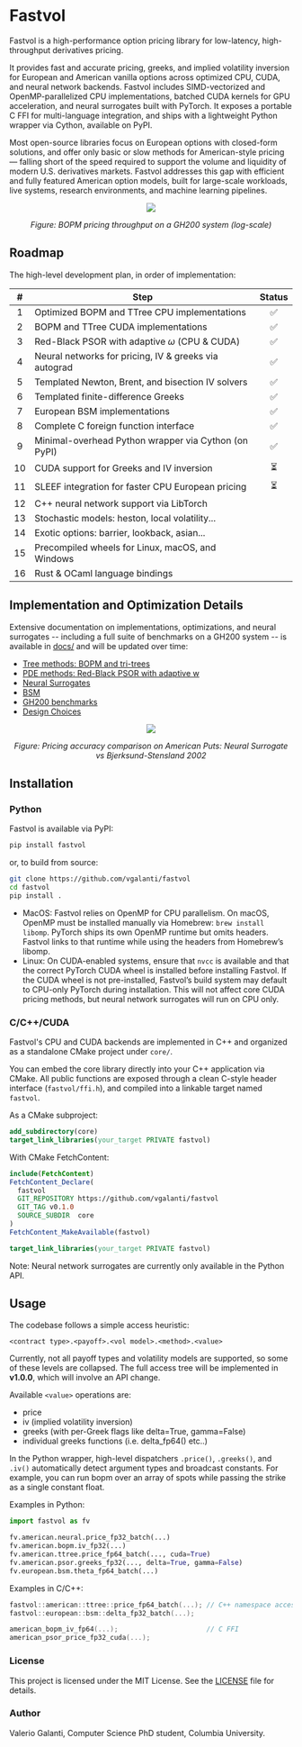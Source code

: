 # Fastvol

Fastvol is a high-performance option pricing library for low-latency, high-throughput derivatives pricing. 

It provides fast and accurate pricing, greeks, and implied volatility inversion for European and American vanilla options across optimized CPU, CUDA, and neural network backends. Fastvol includes SIMD-vectorized and OpenMP-parallelized CPU implementations, batched CUDA kernels for GPU acceleration, and neural surrogates built with PyTorch. It exposes a portable C FFI for multi-language integration, and ships with a lightweight Python wrapper via Cython, available on PyPI.

Most open-source libraries focus on European options with closed-form solutions, and offer only basic or slow methods for American-style pricing — falling short of the speed required to support the volume and liquidity of modern U.S. derivatives markets. Fastvol addresses this gap with efficient and fully featured American option models, built for large-scale workloads, live systems, research environments, and machine learning pipelines.


<div align="center">
  <img src="https://raw.githubusercontent.com/vgalanti/fastvol/refs/heads/main/docs/assets/bopm_throughput.png"/>
  <p><em>Figure: BOPM pricing throughput on a GH200 system (log-scale) </em></p>
</div>



## Roadmap

The high-level development plan, in order of implementation:

|  #   | Step                                                     | Status |
| :--: | -------------------------------------------------------- | :----: |
|  1   | Optimized BOPM and TTree CPU implementations             |   ✅   |
|  2   | BOPM and TTree CUDA implementations                      |   ✅   |
|  3   | Red-Black PSOR with adaptive $\omega$ (CPU & CUDA)       |   ✅   |
|  4   | Neural networks for pricing, IV & greeks via autograd    |   ✅   |
|  5   | Templated Newton, Brent, and bisection IV solvers        |   ✅   |
|  6   | Templated finite-difference Greeks                       |   ✅   |
|  7   | European BSM implementations                             |   ✅   |
|  8   | Complete C foreign function interface                    |   ✅   |
|  9   | Minimal-overhead Python wrapper via Cython (on PyPI)     |   ✅   |
| 10   | CUDA support for Greeks and IV inversion                 |   ⏳   |
| 11   | SLEEF integration for faster CPU European pricing        |   ⏳   |
| 12   | C++ neural network support via LibTorch                  |        |
| 13   | Stochastic models: heston, local volatility...           |        |
| 14   | Exotic options: barrier, lookback, asian...              |        |
| 15   | Precompiled wheels for Linux, macOS, and Windows         |        |
| 16   | Rust & OCaml language bindings                           |        |



## Implementation and Optimization Details

Extensive documentation on implementations, optimizations, and neural surrogates  -- including a full suite of benchmarks on a GH200 system -- is available in [docs/](https://github.com/vgalanti/fastvol/tree/main/docs) and will be updated over time:

- [Tree methods: BOPM and tri-trees](https://github.com/vgalanti/fastvol/blob/main/docs/trees.md)
- [PDE methods: Red-Black PSOR with adaptive w](https://github.com/vgalanti/fastvol/blob/main/docs/pde.md)
- [Neural Surrogates](https://github.com/vgalanti/fastvol/blob/main/docs/neural.md)
- [BSM](https://github.com/vgalanti/fastvol/blob/main/docs/bsm.md)
- [GH200 benchmarks](https://github.com/vgalanti/fastvol/blob/main/docs/GH200.txt)
- [Design Choices](https://github.com/vgalanti/fastvol/blob/main/docs/choices.md)

<div align="center">
  <img src="https://raw.githubusercontent.com/vgalanti/fastvol/refs/heads/main/docs/assets/neural/nn_puts.gif"/>
  <p><em>Figure: Pricing accuracy comparison on American Puts: Neural Surrogate vs Bjerksund-Stensland 2002 </em></p>
</div>



## Installation

### Python

Fastvol is available via PyPI:

```bash
pip install fastvol
```

or, to build from source:

```bash
git clone https://github.com/vgalanti/fastvol
cd fastvol
pip install .
```

* MacOS: Fastvol relies on OpenMP for CPU parallelism. On macOS, OpenMP must be installed manually via Homebrew: `brew install libomp`. PyTorch ships its own OpenMP runtime but omits headers. Fastvol links to that runtime while using the headers from Homebrew’s libomp.
* Linux: On CUDA-enabled systems, ensure that `nvcc` is available and that the correct PyTorch CUDA wheel is installed before installing Fastvol. If the CUDA wheel is not pre-installed, Fastvol’s build system may default to CPU-only PyTorch during installation. This will not affect core CUDA pricing methods, but neural network surrogates will run on CPU only.

### C/C++/CUDA
Fastvol's CPU and CUDA backends are implemented in C++ and organized as a standalone CMake project under `core/`.

You can embed the core library directly into your C++ application via CMake. All public functions are exposed through a clean C-style header interface (`fastvol/ffi.h`), and compiled into a linkable target named `fastvol`.

As a CMake subproject:
```cmake
add_subdirectory(core)
target_link_libraries(your_target PRIVATE fastvol)
```

With CMake FetchContent:
```cmake
include(FetchContent)
FetchContent_Declare(
  fastvol
  GIT_REPOSITORY https://github.com/vgalanti/fastvol
  GIT_TAG v0.1.0
  SOURCE_SUBDIR  core
)
FetchContent_MakeAvailable(fastvol)

target_link_libraries(your_target PRIVATE fastvol)
```

Note: Neural network surrogates are currently only available in the Python API.

## Usage

The codebase follows a simple access heuristic:

```<contract type>.<payoff>.<vol model>.<method>.<value>```

Currently, not all payoff types and volatility models are supported, so some of these levels are collapsed. The full access tree will be implemented in **v1.0.0**, which will involve an API change.

Available `<value>` operations are:
- price
- iv (implied volatility inversion)
- greeks (with per-Greek flags like delta=True, gamma=False)
- individual greeks functions (i.e. delta_fp64() etc..)

In the Python wrapper, high-level dispatchers `.price()`, `.greeks()`, and `.iv()` automatically detect argument types and broadcast constants. For example, you can run bopm over an array of spots while passing the strike as a single constant float.

Examples in Python:
```python
import fastvol as fv

fv.american.neural.price_fp32_batch(...)
fv.american.bopm.iv_fp32(...)
fv.american.ttree.price_fp64_batch(..., cuda=True)
fv.american.psor.greeks_fp32(..., delta=True, gamma=False)
fv.european.bsm.theta_fp64_batch(...)
```

Examples in C/C++:
```c
fastvol::american::ttree::price_fp64_batch(...); // C++ namespace access
fastvol::european::bsm::delta_fp32_batch(...); 

american_bopm_iv_fp64(...);                      // C FFI
american_psor_price_fp32_cuda(...);             
```

### License

This project is licensed under the MIT License. See the [LICENSE](https://github.com/vgalanti/fastvol/blob/main/LICENSE) file for details.


### Author

Valerio Galanti, Computer Science PhD student, Columbia University.
